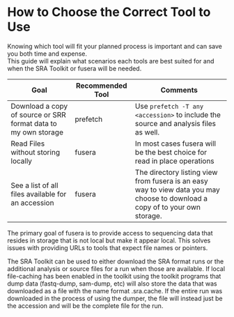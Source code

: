 # How to Choose the Correct Tool to Use

Knowing which tool will fit your planned process is important and can save you both time and expense.  
This guide will explain what scenarios each tools are best suited for and when the SRA Toolkit or fusera will be needed.

Goal | Recommended Tool | Comments
--- | --- | ---
Download a copy of source or SRR format data to my own storage | prefetch | Use `prefetch -T any <accession>` to include the source and analysis files as well.
Read Files without storing locally | fusera | In most cases fusera will be the best choice for read in place operations
See a list of all files available for an accession | fusera | The directory listing view from fusera is an easy way to view data you may choose to download a copy of to your own storage.


The primary goal of fusera is to provide access to sequencing data that resides in storage that is not local but make it appear local.  This solves issues with providing URLs to tools that expect file names or pointers.

The SRA Toolkit can be used to either download the SRA format runs or the additional analysis or source files for a run when those are available.  If local file-caching has been enabled in the toolkit using the toolkit programs that dump data (fastq-dump, sam-dump, etc) will also store the data that was downloaded as a file with the name format <accession>.sra.cache.  If the entire run was downloaded in the process of using the dumper, the file will instead just be the accession and will be the complete file for the run.
  
  
